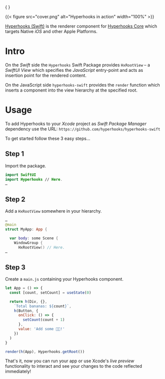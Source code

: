 { }

{{< figure src="cover.png" alt="Hyperhooks in action" width="100%" >}}

[Hyperhooks (Swift)](https://github.com/hyperhooks/hyperhooks-swift) is the renderer component for [Hyperhooks Core](https://github.com/hyperhooks/hyperhooks-core) which targets Native _iOS_ and other Apple Platforms.

# Intro

On the _Swift_ side the `Hyperhooks` Swift Package provides `HxRootView` – a _SwiftUI View_ which specifies the _JavaScript_ entry-point and acts as insertion point for the rendered content.

On the JavaScript side `hyperhooks-swift` provides the `render` function which inserts a component into the view hierarchy at the specified root.

# Usage

To add Hyperhooks to your _Xcode_ project as _Swift Package Manager_ dependency use the URL: `https://github.com/hyperhooks/hyperhooks-swift`

To get started follow these 3 easy steps…

## Step 1

Import the package.

```swift
import SwiftUI
import Hyperhooks // Here.
…
```

## Step 2

Add a `HxRootView` somewhere in your hierarchy.

```swift
…
@main
struct MyApp: App {

  var body: some Scene {
    WindowGroup {
      HxRootView() // Here.
…
```

## Step 3

Create a `main.js` containing your Hyperhooks component.


```javascript
let App = () => {
  const [count, setCount] = useState(0)

  return h(Div, {},
    `Total bananas: ${count}`,
    h(Button, {
      onClick: () => {
        setCount(count + 1)
      },
      value: 'Add some 🍌🍌!'
    })
  )
}

render(h(App), Hyperhooks.getRoot())
```

That's it, now you can run your app or use Xcode's _live preview_ functionality to interact and see your changes to the code reflected immediately!
